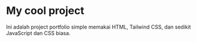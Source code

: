 # My cool project
Ini adalah project portfolio simple memakai HTML, Tailwind CSS, dan sedikit JavaScript dan CSS biasa.
